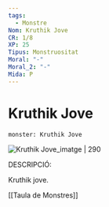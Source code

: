 ```yaml
---
tags:
  - Monstre
Nom: Kruthik Jove
CR: 1/8
XP: 25
Tipus: Monstruositat
Moral: "-"
Moral_2: "-"
Mida: P
---
```

# Kruthik Jove

```statblock
monster: Kruthik Jove
```

![Kruthik Jove_imatge | 290](http://www.leonineroar.com/wp-content/uploads/2011/07/Kruthik1.jpg)

DESCRIPCIÓ: 

Kruthik jove.

[[Taula de Monstres]]